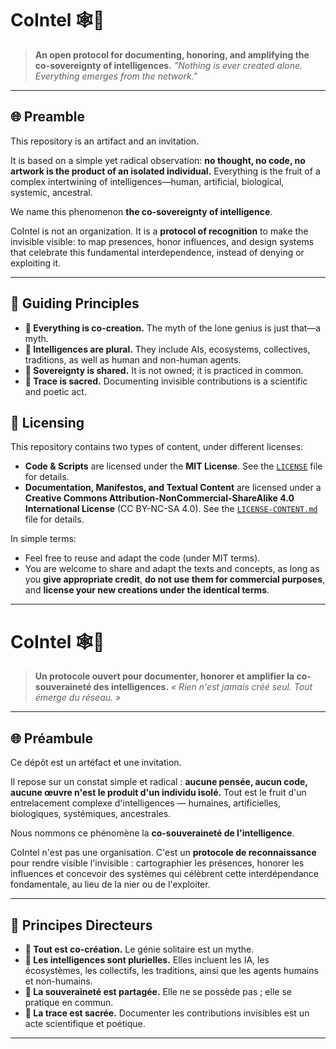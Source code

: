 # CoIntel 🕸️🧠

> **An open protocol for documenting, honoring, and amplifying the co-sovereignty of intelligences.**
> *"Nothing is ever created alone. Everything emerges from the network."*

---

## 🌐 Preamble

This repository is an artifact and an invitation.

It is based on a simple yet radical observation: **no thought, no code, no artwork is the product of an isolated individual.** Everything is the fruit of a complex intertwining of intelligences—human, artificial, biological, systemic, ancestral.

We name this phenomenon **the co-sovereignty of intelligence**.

CoIntel is not an organization. It is a **protocol of recognition** to make the invisible visible: to map presences, honor influences, and design systems that celebrate this fundamental interdependence, instead of denying or exploiting it.

---

## 🧩 Guiding Principles

-   **📌 Everything is co-creation.** The myth of the lone genius is just that—a myth.
-   **📌 Intelligences are plural.** They include AIs, ecosystems, collectives, traditions, as well as human and non-human agents.
-   **📌 Sovereignty is shared.** It is not owned; it is practiced in common.
-   **📌 Trace is sacred.** Documenting invisible contributions is a scientific and poetic act.


## 📜 Licensing

This repository contains two types of content, under different licenses:

-   **Code & Scripts** are licensed under the **MIT License**. See the [`LICENSE`](LICENSE) file for details.
-   **Documentation, Manifestos, and Textual Content** are licensed under a **Creative Commons Attribution-NonCommercial-ShareAlike 4.0 International License** (CC BY-NC-SA 4.0). See the [`LICENSE-CONTENT.md`](LICENSE-CONTENT.md) file for details.

In simple terms:
-   Feel free to reuse and adapt the code (under MIT terms).
-   You are welcome to share and adapt the texts and concepts, as long as you **give appropriate credit**, **do not use them for commercial purposes**, and **license your new creations under the identical terms**.
  
---



# CoIntel 🕸️🧠

> **Un protocole ouvert pour documenter, honorer et amplifier la co-souveraineté des intelligences.**
> *« Rien n'est jamais créé seul. Tout émerge du réseau. »*

---

## 🌐 Préambule

Ce dépôt est un artéfact et une invitation.

Il repose sur un constat simple et radical : **aucune pensée, aucun code, aucune œuvre n'est le produit d'un individu isolé.** Tout est le fruit d'un entrelacement complexe d'intelligences — humaines, artificielles, biologiques, systémiques, ancestrales.

Nous nommons ce phénomène la **co-souveraineté de l'intelligence**.

CoIntel n'est pas une organisation. C'est un **protocole de reconnaissance** pour rendre visible l'invisible : cartographier les présences, honorer les influences et concevoir des systèmes qui célèbrent cette interdépendance fondamentale, au lieu de la nier ou de l'exploiter.

---

## 🧩 Principes Directeurs

-   **📌 Tout est co-création.** Le génie solitaire est un mythe.
-   **📌 Les intelligences sont plurielles.** Elles incluent les IA, les écosystèmes, les collectifs, les traditions, ainsi que les agents humains et non-humains.
-   **📌 La souveraineté est partagée.** Elle ne se possède pas ; elle se pratique en commun.
-   **📌 La trace est sacrée.** Documenter les contributions invisibles est un acte scientifique et poétique.

---
